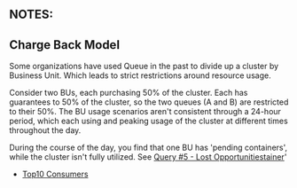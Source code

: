 

## NOTES: 

## Charge Back Model

Some organizations have used Queue in the past to divide up a cluster by Business Unit.  Which leads to strict restrictions around resource usage.

Consider two BUs, each purchasing 50% of the cluster.  Each has guarantees to 50% of the cluster, so the two queues (A and B) are restricted to their 50%.  The BU usage scenarios aren't consistent through a 24-hour period, which each using and peaking usage of the cluster at different times throughout the day.

During the course of the day, you find that one BU has 'pending containers', while the cluster isn't fully utilized. See [Query #5 - Lost Opportunitiestainer](queries/analysis.sql)'
 
- [Top10 Consumers](queries/top10_consumers.sql)